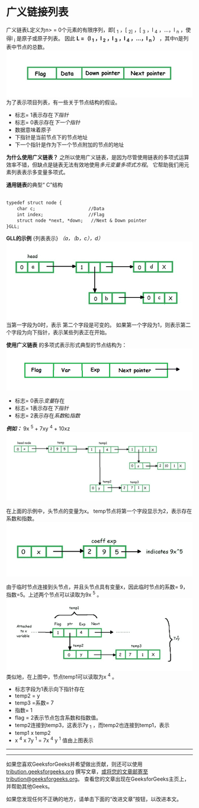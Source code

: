 # 广义链接列表

广义链表L定义为n> = 0个元素的有限序列，即[ <sub>1</sub> ，[ <sub>2]</sub> ，[ <sub>3</sub> ，l <sub>4</sub> ，…，l <sub>n</sub> ，使得l <sub>i</sub> 是原子或原子列表。 因此
**L =（l <sub>1</sub> ，l <sub>2</sub> ，l <sub>3</sub> ，l <sub>4</sub> ，…，l <sub>n</sub> ）**
，其中n是列表中节点的总数。
![](img/791b25086c8a255668b749cfe678d8db.png)
为了表示项目列表，有一些关于节点结构的假设。

*   标志= 1表示存在*下指针*
*   标志= 0表示存在*下一个指针*
*   数据意味着原子
*   下指针是当前节点下的节点地址
*   下一个指针是作为下一个节点附加的节点的地址

**为什么使用广义链表？**
之所以使用广义链表，是因为尽管使用链表的多项式运算效率不错，但缺点是链表无法有效地使用*多元变量多项式方程*。 它帮助我们用元素列表表示多变量多项式。

**通用链表**的典型“ C”结构

```

typedef struct node { 
    char c;                    //Data 
    int index;                 //Flag 
    struct node *next, *down;   //Next & Down pointer 
}GLL; 

```

**GLL的示例** {列表表示}
*（a，（b，c），d）*
![](img/f06d1052afeca25d6f694deb93038e59.png)
当第一字段为0时，表示 第二个字段是可变的。 如果第一个字段为1，则表示第二个字段为向下指针，表示某些列表正在开始。

**使用广义链表**
的多项式表示形式典型的节点结构为：
![](img/80c740a0bdf2dee04b8bbb9f55d2e20d.png)

*   标志= 0表示*变量*存在
*   标志= 1表示存在*下指针*
*   标志= 2表示存在*系数*和*指数*

***例如：***
9x <sup>5</sup> + 7xy <sup>4</sup> + 10xz
![](img/ccc9af1cf17a34bd12962a31deab757b.png)

在上面的示例中，头节点的变量为x。 temp节点将第一个字段显示为2，表示存在系数和指数。
![](img/e92d88bd318dfb248401c9a7f06fc30a.png)

由于临时节点连接到头节点，并且头节点具有变量x，因此临时节点的系数= 9，指数=5。上述两个节点可以读取为9x <sup>5</sup> 。
![](img/d8d96767a4428a23cf730df5298228aa.png)
类似地，在上图中，节点temp1可以读取为x <sup>4</sup> 。

*   标志字段为1表示向下指针存在
*   temp2 = y
*   temp3 =系数= 7
*   指数= 1
*   flag = 2表示节点包含系数和指数值。
*   temp2连接到temp3，这表示7y <sub>1</sub> ，而temp2也连接到temp1，表示
*   temp1 x temp2
*   x <sup>4</sup> x 7y <sup>1</sup> = 7x <sup>4</sup> y <sup>1</sup> 值由上图表示



* * *

* * *

如果您喜欢GeeksforGeeks并希望做出贡献，则还可以使用 [tribution.geeksforgeeks.org](https://contribute.geeksforgeeks.org/) 撰写文章，或将您的文章邮寄至tribution@geeksforgeeks.org。 查看您的文章出现在GeeksforGeeks主页上，并帮助其他Geeks。

如果您发现任何不正确的地方，请单击下面的“改进文章”按钮，以改进本文。